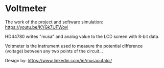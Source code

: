 # Voltmeter

The work of the project and software simulation: https://youtu.be/KYGk7UFWoyI

HD44780 writes "musa" and analog value to the LCD screen with 8-bit data.

Voltmeter is the instrument used to measure the potential difference (voltage) between any two points of the circuit...

Design by: https://www.linkedin.com/in/musacufalci/
